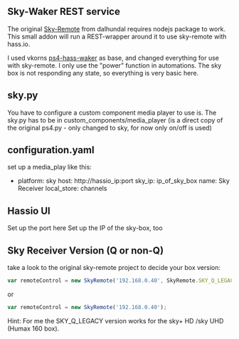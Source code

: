 ## Sky-Waker REST service

The original [Sky-Remote](https://github.com/dalhundal/sky-remote) from dalhundal requires nodejs package to work. This small addon will run a REST-wrapper around it to use sky-remote with hass.io.

I used vkorns [ps4-hass-waker](https://github.com/vkorn/hassio-addons/tree/master/ps4waker) as base, and changed everything for use with sky-remote. 
I only use the "power" function in automations. The sky box is not responding any state, so everything is very basic here.

## sky.py
You have to configure a custom component media player to use is.
The sky.py has to be in custom_components/media_player (is a direct copy of the original ps4.py - only changed to sky, for now only on/off is used)

## configuration.yaml

set up a media_play like this:

  - platform: sky
    host: http://hassio_ip:port
    sky_ip: ip_of_sky_box
    name: Sky Receiver
    local_store: channels

## Hassio UI

Set up the port here 
Set up the IP of the sky-box, too


## Sky Receiver Version (Q or non-Q)

take a look to the original sky-remote project to decide your box version:


```javascript
var remoteControl = new SkyRemote('192.168.0.40', SkyRemote.SKY_Q_LEGACY);
```
or
```javascript
var remoteControl = new SkyRemote('192.168.0.40');
```

Hint: For me the SKY_Q_LEGACY version works for the sky+ HD /sky UHD (Humax 160 box).